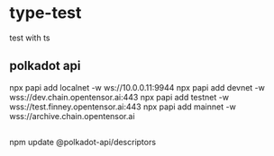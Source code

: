 # type-test

test with ts

## polkadot api

npx papi add localnet -w ws://10.0.0.11:9944
npx papi add devnet -w wss://dev.chain.opentensor.ai:443
npx papi add testnet -w wss://test.finney.opentensor.ai:443
npx papi add mainnet -w wss://archive.chain.opentensor.ai

##

npm update @polkadot-api/descriptors
